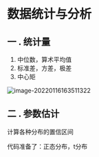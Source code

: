 # 数据统计与分析

## 一 . 统计量

1. 中位数，算术平均值
2. 标准差，方差，极差
3. 中心矩

![image-20220116163511322](/home/zjl/.config/Typora/typora-user-images/image-20220116163511322.png)

## 二 . 参数估计

计算各种分布的置信区间

代码准备了：正态分布，t分布

